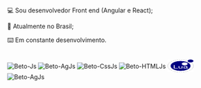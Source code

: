  💻 Sou desenvolvedor Front end (Angular e React);
 
 🧭 Atualmente no Brasil;
 
 ⌨️ Em constante desenvolvimento.
 
 
 
 <div style="display inline_block"><br>
<img align="center" alt="Beto-Js" height="30" width="60" src="https://icongr.am/devicon/javascript-original.svg">
<img align="center" alt="Beto-AgJs" height="30" width="60" src="https://icongr.am/devicon/angularjs-original.svg">
<img align="center" alt="Beto-CssJs" height="30" width="60" src="https://icongr.am/devicon/css3-original.svg">
<img align="center" alt="Beto-HTMLJs" height="30" width="60" src="https://icongr.am/devicon/html5-original.svg">
<img align="center" alt="Beto-LuaJs" height="30" width="60" src="https://raw.githubusercontent.com/devicons/devicon/master/icons/lua/lua-original-wordmark.svg">
<img align="center" alt="Beto-AgJs" height="30" width="60" src="https://icongr.am/devicon/python-original.svg">



<!---
PortoAlberto/PortoAlberto is a ✨ special ✨ repository because its `README.md` (this file) appears on your GitHub profile.
You can click the Preview link to take a look at your changes.
--->


